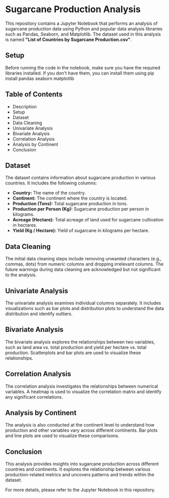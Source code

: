 <!DOCTYPE html>
<html lang="en">

<h1>Sugarcane Production Analysis</h1>
    <p>This repository contains a Jupyter Notebook that performs an analysis of sugarcane production data using Python and popular data analysis libraries such as Pandas, Seaborn, and Matplotlib. The dataset used in this analysis is named <strong>"List of Countries by Sugarcane Production.csv"</strong>.</p>
      <h2>Setup</h2>
    <p>Before running the code in the notebook, make sure you have the required libraries installed. If you don't have them, you can install them using pip install pandas seaborn matplotlib</p>
    
    
 <h2>Table of Contents</h2>
    <ul>
        <li>Description</li>
        <li>Setup</li>
        <li>Dataset</li>
        <li>Data Cleaning</li>
        <li>Univariate Analysis</li>
        <li>Bivariate Analysis</li>
        <li>Correlation Analysis</li>
        <li>Analysis by Continent</li>
        <li>Conclusion</li>
    </ul>
    
<h2>Dataset</h2>
    <p>The dataset contains information about sugarcane production in various countries. It includes the following columns:</p>
    <ul>
        <li><strong>Country:</strong> The name of the country.</li>
        <li><strong>Continent:</strong> The continent where the country is located.</li>
        <li><strong>Production (Tons):</strong> Total sugarcane production in tons.</li>
        <li><strong>Production per Person (Kg):</strong> Sugarcane production per person in kilograms.</li>
        <li><strong>Acreage (Hectare):</strong> Total acreage of land used for sugarcane cultivation in hectares.</li>
        <li><strong>Yield (Kg / Hectare):</strong> Yield of sugarcane in kilograms per hectare.</li>
    </ul>
    
<h2>Data Cleaning</h2>
    <p>The initial data cleaning steps include removing unwanted characters (e.g., commas, dots) from numeric columns and dropping irrelevant columns. The future warnings during data cleaning are acknowledged but not significant to the analysis.</p>
    
<h2>Univariate Analysis</h2>
    <p>The univariate analysis examines individual columns separately. It includes visualizations such as bar plots and distribution plots to understand the data distribution and identify outliers.</p>
    
 <h2>Bivariate Analysis</h2>
    <p>The bivariate analysis explores the relationships between two variables, such as land area vs. total production and yield per hectare vs. total production. Scatterplots and bar plots are used to visualize these relationships.</p>
    
<h2>Correlation Analysis</h2>
    <p>The correlation analysis investigates the relationships between numerical variables. A heatmap is used to visualize the correlation matrix and identify any significant correlations.</p>
    
<h2>Analysis by Continent</h2>
    <p>The analysis is also conducted at the continent level to understand how production and other variables vary across different continents. Bar plots and line plots are used to visualize these comparisons.</p>
    
<h2>Conclusion</h2>
    <p>This analysis provides insights into sugarcane production across different countries and continents. It explores the relationship between various production-related metrics and uncovers patterns and trends within the dataset.</p>
    
<p>For more details, please refer to the Jupyter Notebook in this repository.</p>
</body>
</html>

